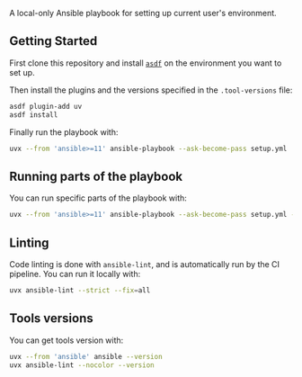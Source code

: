 A local-only Ansible playbook for setting up current user's environment.

## Getting Started

First clone this repository and install [`asdf`](https://asdf-vm.com/guide/getting-started.html) on the environment you want to set up.

Then install the plugins and the versions specified in the `.tool-versions` file:
```bash
asdf plugin-add uv
asdf install
```

Finally run the playbook with:

```bash
uvx --from 'ansible>=11' ansible-playbook --ask-become-pass setup.yml
```

## Running parts of the playbook

You can run specific parts of the playbook with:

```bash
uvx --from 'ansible>=11' ansible-playbook --ask-become-pass setup.yml --tags <tag>
```

## Linting

Code linting is done with `ansible-lint`, and is automatically run by the CI pipeline. You can run it locally with:

```bash
uvx ansible-lint --strict --fix=all
```

## Tools versions

You can get tools version with:

```bash
uvx --from 'ansible' ansible --version
uvx ansible-lint --nocolor --version
```
